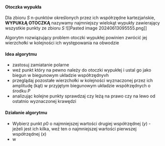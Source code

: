 #### Otoczka wypukła
Dla zbioru $S$ n-punktów określonych przez ich współrzędne kartezjańskie, **WYPUKŁĄ OTOCZKĄ** nazywamy najmniejszy wielokąt wypukły zawierający wszystkie punkty ze zbioru $S$
![[Pasted image 20240613095555.png]]

Algorytm rozwiązujący problem otoczki wypukłej powinien zwrócić jej wierzchołki w kolejności ich występowania na obwodzie

#### Idea algorytmu
- zastosuj zamiatanie polarne
- weź punkt który na pewno należy do otoczki wypukłej i ustal go jako biegun w biegunowym układzie współrzędnyvh
- przeglądaj pozostałe wierzchołki w kolejności wyznaczonej przez ich amplitudę (kąt) w przyjętym biegunowym układzie współrzędnych o środku $P$
- analizując kolejne punkty sprawdzaj czy leżą na prawo czy na lewo od ostatnio wyznaczonej krawędzi

#### Działanie algorytmu
- Wybierz punkt $p0$ o najmniejszej wartości drugiej współrzędnej $(y)$ - jeżeli jest ich kilka, weź ten o najmniejszej wartości pierwszej współrzędnej $(x)$
- w